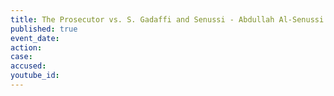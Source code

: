 ```yaml
---
title: The Prosecutor vs. S. Gadaffi and Senussi - Abdullah Al-Senussi - Admissibility Challenged
published: true
event_date:
action:
case:
accused:
youtube_id:
---
```

